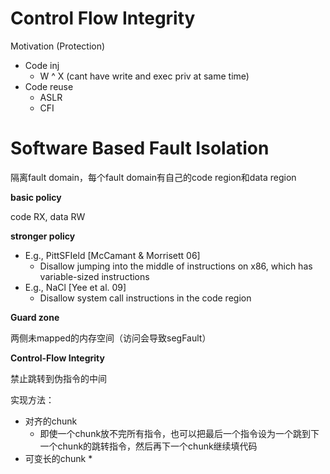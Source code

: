 # Control Flow Integrity

Motivation (Protection)

* Code inj
    * W \^ X (cant have write and exec priv at same time)
* Code reuse
    * ASLR
    * CFI

# Software Based Fault Isolation

隔离fault domain，每个fault domain有自己的code region和data region

**basic policy**

code RX, data RW

**stronger policy**

* E.g., PittSFIeld [McCamant & Morrisett 06]
    * Disallow jumping into the middle of instructions on x86, which has variable-sized instructions
* E.g., NaCl [Yee et al. 09]
    * Disallow system call instructions in the code region



**Guard zone**

两侧未mapped的内存空间（访问会导致segFault）



**Control-Flow Integrity**

禁止跳转到伪指令的中间

实现方法：

* 对齐的chunk
    * 即使一个chunk放不完所有指令，也可以把最后一个指令设为一个跳到下一个chunk的跳转指令，然后再下一个chunk继续填代码
* 可变长的chunk
    * 
